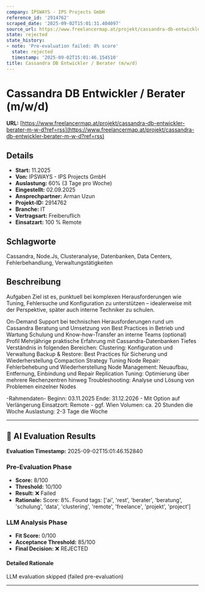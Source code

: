 ```yaml
---
company: IPSWAYS - IPS Projects GmbH
reference_id: '2914762'
scraped_date: '2025-09-02T15:01:31.404097'
source_url: https://www.freelancermap.at/projekt/cassandra-db-entwickler-berater-m-w-d?ref=rss
state: rejected
state_history:
- note: 'Pre-evaluation failed: 8% score'
  state: rejected
  timestamp: '2025-09-02T15:01:46.154510'
title: Cassandra DB Entwickler / Berater (m/w/d)
---
```



# Cassandra DB Entwickler / Berater (m/w/d)
**URL:** [https://www.freelancermap.at/projekt/cassandra-db-entwickler-berater-m-w-d?ref=rss](https://www.freelancermap.at/projekt/cassandra-db-entwickler-berater-m-w-d?ref=rss)
## Details
- **Start:** 11.2025
- **Von:** IPSWAYS - IPS Projects GmbH
- **Auslastung:** 60% (3 Tage pro Woche)
- **Eingestellt:** 02.09.2025
- **Ansprechpartner:** Arman Uzun
- **Projekt-ID:** 2914762
- **Branche:** IT
- **Vertragsart:** Freiberuflich
- **Einsatzart:** 100
                                                % Remote

## Schlagworte
Cassandra, Node.Js, Clusteranalyse, Datenbanken, Data Centers, Fehlerbehandlung, Verwaltungstätigkeiten

## Beschreibung
Aufgaben
Ziel ist es, punktuell bei komplexen Herausforderungen wie Tuning, Fehlersuche und Konfiguration zu unterstützen – idealerweise mit der Perspektive, später auch interne Techniker zu schulen.

On-Demand Support bei technischen Herausforderungen rund um Cassandra
Beratung und Umsetzung von Best Practices in Betrieb und Wartung
Schulung und Know-how-Transfer an interne Teams (optional)
Profil
Mehrjährige praktische Erfahrung mit Cassandra-Datenbanken
Tiefes Verständnis in folgenden Bereichen:
Clustering: Konfiguration und Verwaltung
Backup & Restore: Best Practices für Sicherung und Wiederherstellung
Compaction Strategy Tuning
Node Repair: Fehlerbehebung und Wiederherstellung
Node Management: Neuaufbau, Entfernung, Einbindung und Repair
Replication Tuning: Optimierung über mehrere Rechenzentren hinweg
Troubleshooting: Analyse und Lösung von Problemen einzelner Nodes

-Rahmendaten-
Beginn: 03.11.2025
Ende: 31.12.2026 - Mit Option auf Verlängerung
Einsatzort: Remote - ggf. Wien
Volumen: ca. 20 Stunden die Woche
Auslastung: 2-3 Tage die Woche

---

## 🤖 AI Evaluation Results

**Evaluation Timestamp:** 2025-09-02T15:01:46.152840

### Pre-Evaluation Phase
- **Score:** 8/100
- **Threshold:** 10/100
- **Result:** ❌ Failed
- **Rationale:** Score: 8%. Found tags: ['ai', 'rest', 'berater', 'beratung', 'schulung', 'data', 'clustering', 'remote', 'freelance', 'projekt', 'project']

### LLM Analysis Phase
- **Fit Score:** 0/100
- **Acceptance Threshold:** 85/100
- **Final Decision:** ❌ REJECTED

#### Detailed Rationale
LLM evaluation skipped (failed pre-evaluation)

---

